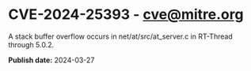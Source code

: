 # CVE-2024-25393 - cve@mitre.org

A stack buffer overflow occurs in net/at/src/at_server.c in RT-Thread through 5.0.2.

**Publish date:** 2024-03-27
